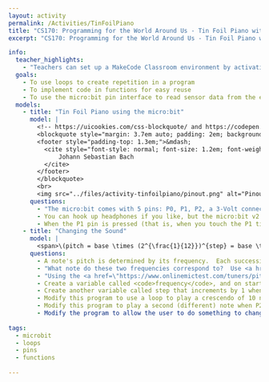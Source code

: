 ```yaml
---
layout: activity
permalink: /Activities/TinFoilPiano
title: "CS170: Programming for the World Around Us - Tin Foil Piano with the micro:bit"
excerpt: "CS170: Programming for the World Around Us - Tin Foil Piano with the micro:bit"

info:
  teacher_highlights:
    - "Teachers can set up a MakeCode Classroom environment by activating this <a href=\"../files/activity-tinfoilpiano/tinfoilpiano-20220705-0334-microbit-classroom-resume-activity.html\">template</a>."
  goals: 
    - To use loops to create repetition in a program
    - To implement code in functions for easy reuse
    - To use the micro:bit pin interface to read sensor data from the environment
  models:
    - title: "Tin Foil Piano using the micro:bit"
      model: |
        <!-- https://uicookies.com/css-blockquote/ and https://codepen.io/jonitrythall/pen/XbENPM-->
        <blockquote style="margin: 3.7em auto; padding: 2em; background: linear-gradient(white, white) padding-box, url(https://s3-us-west-2.amazonaws.com/s.cdpn.io/80625/sea.jpg) border-box  0 / cover; border: 2em solid transparent; box-shadow: 5px 3px 30px black; font-size: 1.4em; font-style: italic; line-height: 1.5; width: 40%;">There's nothing remarkable about (the piano).  All one has to do is hit the right keys at the right time and the instrument plays itself.
        <footer style="padding-top: 1.3em;">&mdash;
          <cite style="font-style: normal; font-size: 1.2em; font-weight: bold;">
              Johann Sebastian Bach
          </cite>
        </footer>
        </blockquote>
        <br>
        <img src="../files/activity-tinfoilpiano/pinout.png" alt="Pinout for the micro:bit to use headphones and allegator clips to tin foil pads">
      questions: 
        - "The micro:bit comes with 5 pins: P0, P1, P2, a 3-Volt connection, and an electrical ground.  We can measure the current on P0, P1, and P2, related to the voltage difference between the pin and ground.  With alligator clips, connect two pieces of tin foil to ground and P1."
        - You can hook up headphones if you like, but the micro:bit v2 has speakers built in!
        - When the P1 pin is pressed (that is, when you touch the P1 tin foil while touching the ground tin foil), play a sound.
    - title: "Changing the Sound"
      model: |
        <span>\(pitch = base \times (2^{\frac{1}{12}})^{step} = base \times 1.05946309436^{step}\)</span>
      questions: 
        - A note's pitch is determined by its frequency.  Each successive note can be calculated as a &quot;half step&quot; above or below a base frequency.  The formula is given above.  Using a calculator, what is the frequency of the note right above Middle C (which is 440 Hz), and the note right below Middle C?
        - "What note do these two frequencies correspond to?  Use <a href=\"https://pages.mtu.edu/~suits/notefreqs.html\">this table</a> to look up a note by its frequency."
        - "Using the <a href=\"https://www.onlinemictest.com/tuners/pitch-detector/\">online pitch detector</a>, sing &quot;do-re-me&quot; into the computer.  What notes do you hear?  What frequencies are they?  Do higher frequencies correspond to higher pitched sounds or lower pitched sounds?"
        - Create a variable called <code>frequency</code>, and on start, set it to some note (like Middle C).  Play that note when P1 is pressed.
        - Create another variable called step that increments by 1 when you press B, and decrements by 1 when you press A.  Then, calculate frequency using the formula above.
        - Modify this program to use a loop to play a crescendo of 10 notes when the A+B button is pressed, by setting <code>step</code> to <code>step + 1</code>, calling calculateFrequencies, and playing the resulting tone.
        - Modify this program to play a second (different) note when P2 is pressed.  You'll need a new variable to keep track of the frequency and step.
        - Modify the program to allow the user to do something to change the beat (like shaking the microbit).  Start with one-eighth beat, and keep adding one-eighth until the beat reaches 2; then go back to one-eighth.  Hint: you can use an <code>if</code> statement to &quot;wrap around&quot; the value if it is 2, and add one-eighth to it otherwise (this is called an <code>else</code> statement)!
        
tags:
  - microbit
  - loops
  - pins
  - functions
  
---
```


